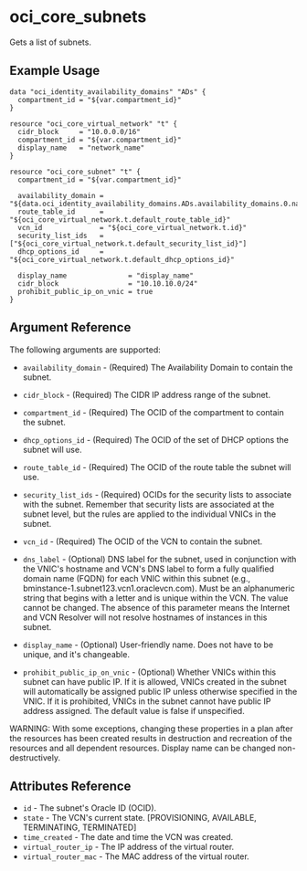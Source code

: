 # oci\_core\_subnets

Gets a list of subnets.

## Example Usage

```
data "oci_identity_availability_domains" "ADs" {
  compartment_id = "${var.compartment_id}"
}

resource "oci_core_virtual_network" "t" {
  cidr_block     = "10.0.0.0/16"
  compartment_id = "${var.compartment_id}"
  display_name   = "network_name"
}

resource "oci_core_subnet" "t" {
  compartment_id = "${var.compartment_id}"

  availability_domain = "${data.oci_identity_availability_domains.ADs.availability_domains.0.name}"
  route_table_id      = "${oci_core_virtual_network.t.default_route_table_id}"
  vcn_id              = "${oci_core_virtual_network.t.id}"
  security_list_ids   = ["${oci_core_virtual_network.t.default_security_list_id}"]
  dhcp_options_id     = "${oci_core_virtual_network.t.default_dhcp_options_id}"

  display_name               = "display_name"
  cidr_block                 = "10.10.10.0/24"
  prohibit_public_ip_on_vnic = true
}
```

## Argument Reference

The following arguments are supported:

* `availability_domain` - (Required) The Availability Domain to contain the subnet.
* `cidr_block` - (Required) The CIDR IP address range of the subnet.
* `compartment_id` - (Required) The OCID of the compartment to contain the subnet.
* `dhcp_options_id` - (Required) The OCID of the set of DHCP options the subnet will use.
* `route_table_id` - (Required) The OCID of the route table the subnet will use.
* `security_list_ids` - (Required) OCIDs for the security lists to associate with the subnet. Remember that security lists are associated at the subnet level, but the rules are applied to the individual VNICs in the subnet.
* `vcn_id` - (Required) The OCID of the VCN to contain the subnet.

* `dns_label` - (Optional) DNS label for the subnet, used in conjunction with the VNIC's hostname and VCN's DNS label to form a fully qualified domain name (FQDN) for each VNIC within this subnet (e.g., bminstance-1.subnet123.vcn1.oraclevcn.com). Must be an alphanumeric string that begins with a letter and is unique within the VCN. The value cannot be changed. The absence of this parameter means the Internet and VCN Resolver will not resolve hostnames of instances in this subnet.
* `display_name` - (Optional) User-friendly name. Does not have to be unique, and it's changeable.
* `prohibit_public_ip_on_vnic` - (Optional) Whether VNICs within this subnet can have public IP. If it is allowed, VNICs created in the subnet will automatically be assigned public IP unless otherwise specified in the VNIC. If it is prohibited, VNICs in the subnet cannot have public IP address assigned. The default value is false if unspecified.

WARNING: With some exceptions, changing these properties in a plan after the resources has been created results in destruction and recreation of the resources and all dependent resources. Display name can be changed non-destructively.  

## Attributes Reference

* `id` - The subnet's Oracle ID (OCID).
* `state` - The VCN's current state. [PROVISIONING, AVAILABLE, TERMINATING, TERMINATED]
* `time_created` - The date and time the VCN was created.
* `virtual_router_ip` - The IP address of the virtual router.
* `virtual_router_mac` - The MAC address of the virtual router.
